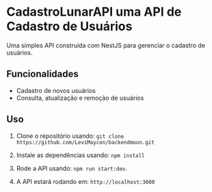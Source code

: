 # CadastroLunarAPI uma API de Cadastro de Usuários

Uma simples API construída com NestJS para gerenciar o cadastro de usuários.

## Funcionalidades

- Cadastro de novos usuários
- Consulta, atualização e remoção de usuários

## Uso

1. Clone o repositório usando: `git clone https://github.com/LeviMaycon/backendmoon.git`
2. Instale as dependências usando: `npm install`

3. Rode a API usando: `npm run start:dev`.

4. A API estará rodando em:  `http://localhost:3000`
